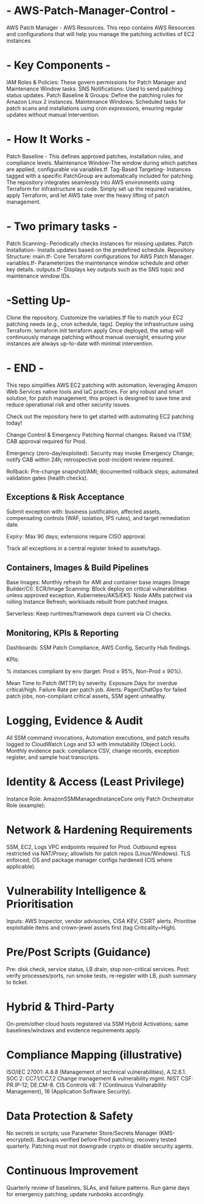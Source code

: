 # - AWS-Patch-Manager-Control -
AWS Patch Manager - AWS Resources. This repo contains AWS Resources and configurations that will help you manage the patching activities of EC2 instances


# - Key Components - 
IAM Roles & Policies: These govern permissions for Patch Manager and Maintenance Window tasks.
SNS Notifications: Used to send patching status updates.
Patch Baseline & Groups: Define the patching rules for Amazon Linux 2 instances.
Maintenance Windows: Scheduled tasks for patch scans and installations using cron expressions, ensuring regular updates without manual intervention.

# - How It Works -
Patch Baseline - This defines approved patches, installation rules, and compliance levels.
Maintenance Window-The window during which patches are applied, configurable via variables.tf.
Tag-Based Targeting- Instances tagged with a specific PatchGroup are automatically included for patching.
The repository integrates seamlessly into AWS environments using Terraform for infrastructure as code. 
Simply set up the required variables, apply Terraform, and let AWS take over the heavy lifting of patch management. 

# - Two primary tasks -

Patch Scanning- Periodically checks instances for missing updates.
Patch Installation- Installs updates based on the predefined schedule.
Repository Structure:
main.tf- Core Terraform configurations for AWS Patch Manager.
variables.tf- Parameterizes the maintenance window schedule and other key details.
outputs.tf- Displays key outputs such as the SNS topic and maintenance window IDs.

# -Setting Up-
Clone the repository.
Customize the variables.tf file to match your EC2 patching needs (e.g., cron schedule, tags).
Deploy the infrastructure using Terraform.
terraform init
terraform apply
Once deployed, the setup will continuously manage patching without manual oversight, ensuring your instances are always up-to-date with minimal intervention.

# - END - 
This repo simplifies AWS EC2 patching with automation, leveraging Amazon Web Services native tools and IaC practices. 
For any robust and smart solution, for patch management, this project is designed to save time and reduce operational risk and other security issues. 

Check out the repository here to get started with automating EC2 patching today!

Change Control & Emergency Patching
Normal changes: Raised via ITSM; CAB approval required for Prod.

Emergency (zero-day/exploited): Security may invoke Emergency Change; notify CAB within 24h; retrospective post-incident review required.

Rollback: Pre-change snapshot/AMI; documented rollback steps; automated validation gates (health checks).

## Exceptions & Risk Acceptance
Submit exception with: business justification, affected assets, compensating controls (WAF, isolation, IPS rules), and target remediation date.

Expiry: Max 90 days; extensions require CISO approval.

Track all exceptions in a central register linked to assets/tags.
## Containers, Images & Build Pipelines
Base Images: Monthly refresh for AMI and container base images (Image Builder/CI).
ECR/Image Scanning: Block deploy on critical vulnerabilities unless approved exception.
Kubernetes/AKS/EKS: Node AMIs patched via rolling Instance Refresh; workloads rebuilt from patched images.

Serverless: Keep runtimes/framework deps current via CI checks.

## Monitoring, KPIs & Reporting
Dashboards: SSM Patch Compliance, AWS Config, Security Hub findings.

KPIs:

% instances compliant by env (target: Prod ≥ 95%, Non-Prod ≥ 90%).

Mean Time to Patch (MTTP) by severity.
Exposure Days for overdue critical/high.
Failure Rate per patch job.
Alerts: Pager/ChatOps for failed patch jobs, non-compliant critical assets, SSM agent unhealthy.

# Logging, Evidence & Audit
All SSM command invocations, Automation executions, and patch results logged to CloudWatch Logs and S3 with immutability (Object Lock).
Monthly evidence pack: compliance CSV, change records, exception register, and sample host transcripts.

# Identity & Access (Least Privilege)
Instance Role: AmazonSSMManagedInstanceCore only
Patch Orchestrator Role (example):

# Network & Hardening Requirements
SSM, EC2, Logs VPC endpoints required for Prod.
Outbound egress restricted via NAT/Proxy; allowlists for patch repos (Linux/Windows).
TLS enforced; OS and package manager configs hardened (CIS where applicable).

# Vulnerability Intelligence & Prioritisation
Inputs: AWS Inspector, vendor advisories, CISA KEV, CSIRT alerts.
Prioritise exploitable items and crown-jewel assets first (tag Criticality=High).

# Pre/Post Scripts (Guidance)
Pre: disk check, service status, LB drain, stop non-critical services.
Post: verify processes/ports, run smoke tests, re-register with LB, push summary to ticket.

# Hybrid & Third-Party
On-prem/other cloud hosts registered via SSM Hybrid Activations; same baselines/windows and evidence requirements apply.

# Compliance Mapping (illustrative)
ISO/IEC 27001: A.8.8 (Management of technical vulnerabilities), A.12.6.1.
SOC 2: CC7.1/CC7.2 Change management & vulnerability mgmt.
NIST CSF: PR.IP-12; DE.CM-8.
CIS Controls v8: 7 (Continuous Vulnerability Management), 16 (Application Software Security).

# Data Protection & Safety
No secrets in scripts; use Parameter Store/Secrets Manager (KMS-encrypted).
Backups verified before Prod patching; recovery tested quarterly.
Patching must not downgrade crypto or disable security agents.

# Continuous Improvement
Quarterly review of baselines, SLAs, and failure patterns.
Run game days for emergency patching; update runbooks accordingly.
